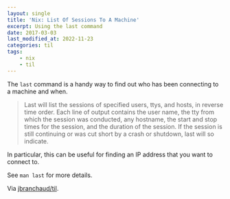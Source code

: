 ```yaml
---
layout: single
title: 'Nix: List Of Sessions To A Machine'
excerpt: Using the last command
date: 2017-03-03
last_modified_at: 2022-11-23
categories: til
tags:
    - nix
    - til
---
```


The `last` command is a handy way to find out who has been connecting to a
machine and when.

> Last will list the sessions of specified users, ttys, and hosts, in
> reverse time order. Each line of output contains the user name, the tty
> from which the session was conducted, any hostname, the start and stop
> times for the session, and the duration of the session. If the session is
> still continuing or was cut short by a crash or shutdown, last will so
> indicate.

In particular, this can be useful for finding an IP address that you want to
connect to.

See `man last` for more details.

Via [jbranchaud/til](https://github.com/jbranchaud/til).
